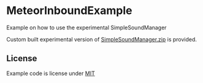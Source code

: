 ﻿# MeteorInboundExample

Example on how to use the experimental SimpleSoundManager

Custom built experimental version of [SimpleSoundManager.zip](SimpleSoundManager.zip) is provided.

## License

Example code is license under [MIT][1]

[1]: https://choosealicense.com/licenses/mit/
